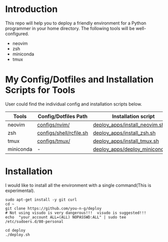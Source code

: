 
# Introduction
This repo will help you to deploy a friendly environment for a Python programmer in your home directory. The following tools will be well-configured.
- neovim
- zsh
- miniconda
- tmux



# My Config/Dotfiles and Installation Scripts for Tools
User could find the individual config and installation scripts below.

| Tools     | Config/Dotfiles Path                               | Installation script                                                |
|-----------|----------------------------------------------------|--------------------------------------------------------------------|
| neovim    | [configs/nvim/](configs/nvim/)                     | [deploy_apps/install_neovim.sh](deploy_apps/install_neovim.sh)     |
| zsh       | [configs/shell/rcfile.sh](configs/shell/rcfile.sh) | [deploy_apps/install_zsh.sh](deploy_apps/install_zsh.sh)           |
| tmux      | [configs/tmux/](configs/tmux/)                     | [deploy_apps/install_tmux.sh](deploy_apps/install_tmux.sh)         |
| miniconda | -                                                  | [deploy_apps/deploy_miniconda.sh](deploy_apps/deploy_miniconda.sh) |


# Installation
I would like to install all the environment with a single command(This is experimental).

```
sudo apt-get install -y git curl
cd ~
git clone https://github.com/you-n-g/deploy
# Not using visudo is very dangerous!!!  visudo is suggested!!!
echo  "your_account ALL=(ALL) NOPASSWD:ALL" | sudo tee /etc/sudoers.d/80-personal

cd deploy
./deploy.sh
```
